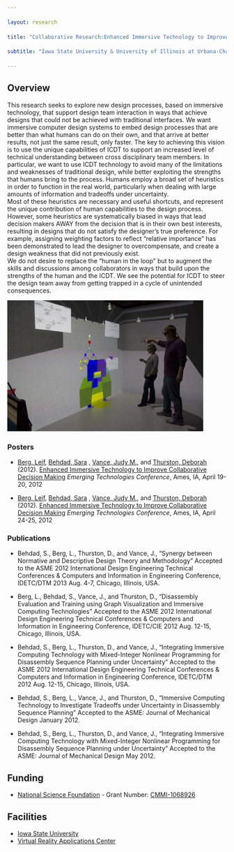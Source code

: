 ```yaml
---

layout: research

title: "Collaborative Research:Enhanced Immersive Technology to Improve Collaborative Decision Making"

subtitle: "Iowa State University & University of Illinois at Urbana-Champaign"

---
```




## Overview

This research seeks to explore new design processes, based on immersive technology, that support design team interaction 
in ways that achieve designs that could not be achieved with traditional interfaces. We want immersive computer design 
systems to embed design processes that are better than what humans can do on their own, and that arrive at better 
results, not just the same result, only faster. The key to achieving this vision is to use the unique capabilities 
of ICDT to support an increased level of technical understanding between cross disciplinary team members. In particular,
we want to use ICDT technology to avoid many of the limitations and weaknesses of traditional design, while better 
exploiting the strengths that humans bring to the process. Humans employ a broad set of heuristics in order to function 
in the real world, particularly when dealing with large amounts of information and tradeoffs under uncertainty.  
Most of these heuristics are necessary and useful shortcuts, and represent the unique contribution of human 
capabilities to the design process. However, some heuristics are systematically biased in ways that lead decision 
makers AWAY from the decision that is in their own best interests, resulting in designs that do not satisfy the 
designer’s true preference. For example, assigning weighting factors to reflect “relative importance” has been 
demonstrated to lead the designer to overcompensate, and create a design weakness that did not previously exist.  
We do not desire to replace the “human in the loop” but to augment the skills and discussions among collaborators 
in ways that build upon the strengths of the human and the ICDT. We see the potential for ICDT to steer the design 
team away from getting trapped in a cycle of unintended consequences. 

<img src="metal.jpg" width="450">

### Posters
- [Berg, Leif](http://lpberg.com), [Behdad, Sara](http://www.buffalo.edu/directory/find-people-detail-page.html?uid=sarabehd)
, [Vance, Judy M.](http://www.vrac.iastate.edu/~jmvance/), and [Thurston, Deborah](http://ise.illinois.edu/directory/faculty/thurston)
(2012).  [Enhanced Immersive Technology to Improve Collaborative Decision Making](Berg_NSF_Poster_2012.pdf) _Emerging
Technologies Conference_, Ames, IA, April 19-20, 2012 

- [Berg, Leif](http://lpberg.com/), [Behdad, Sara](http://www.buffalo.edu/directory/find-people-detail-page.html?uid=sarabehd)
, [Vance, Judy M.](http://www.vrac.iastate.edu/~jmvance/), and [Thurston, Deborah](http://ise.illinois.edu/directory/faculty/thurston)
(2012).  [Enhanced Immersive Technology to Improve Collaborative Decision Making](Berg_NSF_Poster_2013.pdf) _Emerging
Technologies Conference_, Ames, IA, April 24-25, 2012 


### Publications
- Behdad, S., Berg, L., Thurston, D., and Vance, J., “Synergy between Normative and Descriptive Design Theory and Methodology” 
Accepted to the ASME 2012 International Design Engineering Technical Conferences & Computers and Information in Engineering Conference, IDETC/DTM 2013
Aug. 4-7, Chicago, Illinois, USA.

- Berg, L., Behdad, S., Vance, J., and Thurston, D., “Disassembly Evaluation and Training using Graph Visualization and Immersive Computing Technologies” 
Accepted to the ASME 2012 International Design Engineering Technical Conferences & Computers and Information in Engineering Conference, IDETC/CIE 2012
Aug. 12-15, Chicago, Illinois, USA.

- Behdad, S., Berg, L., Thurston, D., and Vance, J., “Integrating Immersive Computing Technology with Mixed-Integer Nonlinear Programming for Disassembly Sequence Planning under Uncertainty” 
Accepted to the ASME 2012 International Design Engineering Technical Conferences & Computers and Information in Engineering Conference, IDETC/DTM 2012 
Aug. 12-15, Chicago, Illinois, USA.

- Behdad, S., Berg, L., Vance, J., and Thurston, D., “Immersive Computing Technology to Investigate Tradeoffs under Uncertainty in Disassembly Sequence Planning” 
Accepted to the ASME: Journal of Mechanical Design 
January 2012.

- Behdad, S., Berg, L., Thurston, D., and Vance, J., “Integrating Immersive Computing Technology with Mixed-Integer Nonlinear Programming for Disassembly Sequence Planning under Uncertainty”
Accepted to the ASME: Journal of Mechanical Design 
May 2012.

## Funding
- [National Science Foundation](http://www.nsf.gov) - Grant Number: [CMMI-1068926](http://nsf.gov/awardsearch/showAward.do?AwardNumber=1068926)

## Facilities
- [Iowa State University](http://www.iastate.edu)
- [Virtual Reality Applications Center](http://www.vrac.iastate.edu/)
